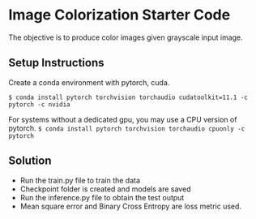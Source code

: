 # Image Colorization Starter Code
The objective is to produce color images given grayscale input image. 

## Setup Instructions
Create a conda environment with pytorch, cuda. 

`$ conda install pytorch torchvision torchaudio cudatoolkit=11.1 -c pytorch -c nvidia`

For systems without a dedicated gpu, you may use a CPU version of pytorch.
`$ conda install pytorch torchvision torchaudio cpuonly -c pytorch`

## Solution
- Run the train.py file to train the data
- Checkpoint folder is created and models are saved
- Run the inference.py file to obtain the test output
- Mean square error and  Binary Cross Entropy are loss metric used.